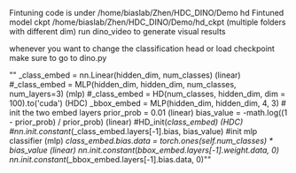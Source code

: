 Fintuning code is under /home/biaslab/Zhen/HDC_DINO/Demo
hd Fintuned model ckpt /home/biaslab/Zhen/HDC_DINO/Demo/hd_ckpt (multiple folders with different dim)
run dino_video to generate visual results

whenever you want to change the classification head or load checkpoint make sure to go to dino.py

""      _class_embed = nn.Linear(hidden_dim, num_classes) (linear)
        #_class_embed = MLP(hidden_dim, hidden_dim, num_classes, num_layers=3) (mlp)
        #_class_embed = HD(num_classes, hidden_dim, dim = 100).to('cuda') (HDC)
        _bbox_embed = MLP(hidden_dim, hidden_dim, 4, 3)
        # init the two embed layers
        prior_prob = 0.01  (linear)
        bias_value = -math.log((1 - prior_prob) / prior_prob) (linear)
        #HD_init(_class_embed) (HDC)
        #nn.init.constant_(_class_embed.layers[-1].bias, bias_value) #init mlp classifier (mlp)
        _class_embed.bias.data = torch.ones(self.num_classes) * bias_value (linear)
        nn.init.constant_(_bbox_embed.layers[-1].weight.data, 0)
        nn.init.constant_(_bbox_embed.layers[-1].bias.data, 0)""